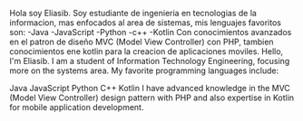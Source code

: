 Hola soy Eliasib. Soy estudiante de ingenieria en tecnologias de la informacion, mas enfocados al area de sistemas, mis lenguajes favoritos son:
-Java
-JavaScript
-Python
-c++
-Kotlin
Con conocimientos avanzados en el patron de diseño MVC (Model View Controller) con PHP, tambien conocimientos ene kotlin para la creacion de aplicaciones moviles. 
Hello, I'm Eliasib. I am a student of Information Technology Engineering, focusing more on the systems area. My favorite programming languages include:

Java
JavaScript
Python
C++
Kotlin
I have advanced knowledge in the MVC (Model View Controller) design pattern with PHP and also expertise in Kotlin for mobile application development.

<!---
EliasibContre/EliasibContre is a ✨ special ✨ repository because its `README.md` (this file) appears on your GitHub profile.
You can click the Preview link to take a look at your changes.
--->
